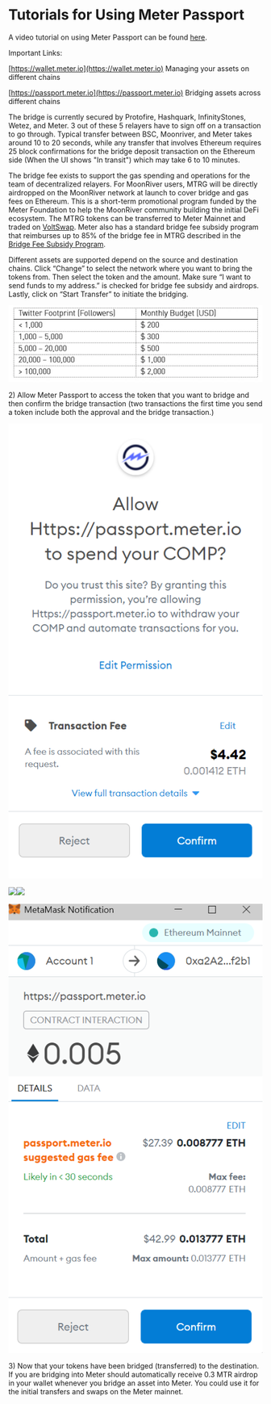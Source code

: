 # Tutorials for Using Meter Passport

A video tutorial on using Meter Passport can be found [here](https://youtu.be/pii65LCFXQ4).

Important Links:

[https://wallet.meter.io](https://wallet.meter.io)  Managing your assets on different chains

[https://passport.meter.io](https://passport.meter.io)  Bridging assets across different chains

The bridge is currently secured by Protofire, Hashquark, InfinityStones, Wetez, and Meter.  3 out of these 5 relayers have to sign off on a transaction to go through.  Typical transfer between BSC, Moonriver, and Meter takes around 10 to 20 seconds, while any transfer that involves Ethereum requires 25 block confirmations for the bridge deposit transaction on the Ethereum side (When the UI shows "In transit") which may take 6 to 10 minutes. &#x20;

The bridge fee exists to support the gas spending and operations for the team of decentralized relayers.  For MoonRiver users, MTRG will be directly airdropped on the MoonRiver network at launch to cover bridge and gas fees on Ethereum.  This is a short-term promotional program funded by the Meter Foundation to help the MoonRiver community building the initial DeFi ecosystem.  The MTRG tokens can be transferred to Meter Mainnet and traded on [VoltSwap](https://voltswap.finance).  Meter also has a standard bridge fee subsidy program that reimburses up to 85% of the bridge fee in MTRG described in the [Bridge Fee Subsidy Program](bridge-fee-subsidy-program.md).

Different assets are supported depend on the source and destination chains.  Click “Change” to select the network where you want to bring the tokens from. Then select the token and the amount. Make sure “I want to send funds to my address.” is checked for bridge fee subsidy and airdrops.  Lastly, click on “Start Transfer” to initiate the bridging.

![](<../.gitbook/assets/image (13).png>)

2\) Allow Meter Passport to access the token that you want to bridge and then confirm the bridge transaction (two transactions the first time you send a token include both the approval and the bridge transaction.)

![](<../.gitbook/assets/image (15) (1).png>)

![](file:///C:/Users/zhuxh/AppData/Local/Temp/msohtmlclip1/01/clip\_image006.jpg)![](file:///C:/Users/zhuxh/AppData/Local/Temp/msohtmlclip1/01/clip\_image008.gif)

![](<../.gitbook/assets/image (16).png>)

3\) Now that your tokens have been bridged (transferred) to the destination.  If you are bridging into Meter should automatically receive 0.3 MTR airdrop in your wallet whenever you bridge an asset into Meter.  You could use it for the initial transfers and swaps on the Meter mainnet.&#x20;

